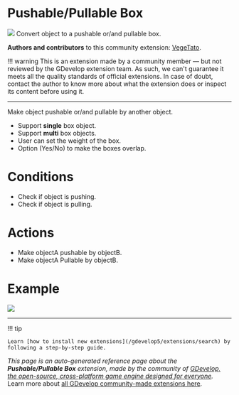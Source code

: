 # Pushable/Pullable Box

<img src="https://resources.gdevelop-app.com/assets/Icons/Line Hero Pack/Master/SVG/Construction/Construction_barrel_oil_petroleum_tank.svg" class="extension-icon"></img>
Convert object to a pushable or/and pullable box.

**Authors and contributors** to this community extension: [VegeTato](https://gd.games/VegeTato).

!!! warning
    This is an extension made by a community member — but not reviewed
    by the GDevelop extension team. As such, we can't guarantee it
    meets all the quality standards of official extensions. In case of
    doubt, contact the author to know more about what the extension
    does or inspect its content before using it.


---

Make object pushable or/and pullable by another object.  


- Support **single** box object.
- Support **multi** box objects.
- User can set the weight of the box.
- Option (Yes/No) to make the boxes overlap.  

# Conditions

- Check if object is pushing.
- Check if object is pulling.  

# Actions

- Make objectA pushable by objectB.
- Make objectA Pullable by objectB.

# Example
![](https://i.imgur.com/C9HKvkz.png)

---

!!! tip

    Learn [how to install new extensions](/gdevelop5/extensions/search) by following a step-by-step guide.

*This page is an auto-generated reference page about the **Pushable/Pullable Box** extension, made by the community of [GDevelop, the open-source, cross-platform game engine designed for everyone](https://gdevelop.io/).* Learn more about [all GDevelop community-made extensions here](/gdevelop5/extensions).